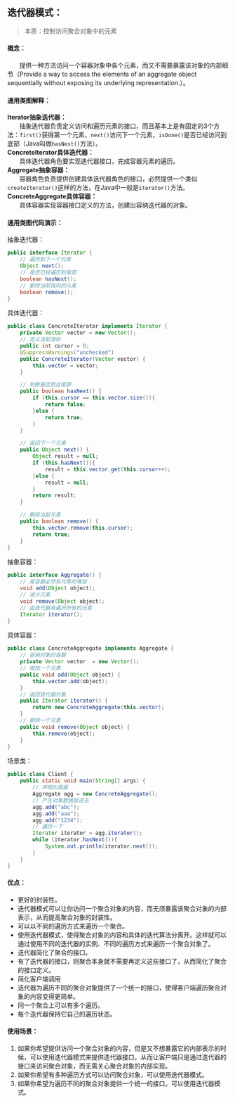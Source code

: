 ## 迭代器模式：  
>本质：控制访问聚合对象中的元素  
#### 概念：  
&nbsp;&nbsp;&nbsp;&nbsp;&nbsp;&nbsp;&nbsp;提供一种方法访问一个容器对象中各个元素，而又不需要暴露该对象的内部细节（Provide a way to access the elements of an aggregate object sequentially without exposing its underlying representation.）。    
#### 通用类图解释：  
**Iterator抽象迭代器：**  
&nbsp;&nbsp;&nbsp;&nbsp;&nbsp;&nbsp;&nbsp;抽象迭代器负责定义访问和遍历元素的接口，而且基本上是有固定的3个方法：`first()`获得第一个元素，`next()`访问下一个元素，`isDone()`是否已经访问到底部（Java叫做`hasNest()`方法）。  
**ConcreteIterator具体迭代器：**  
&nbsp;&nbsp;&nbsp;&nbsp;&nbsp;&nbsp;&nbsp;具体迭代器角色要实现迭代器接口，完成容器元素的遍历。  
**Aggregate抽象容器：**  
&nbsp;&nbsp;&nbsp;&nbsp;&nbsp;&nbsp;&nbsp;容器角色负责提供创建具体迭代器角色的接口，必然提供一个类似`createIterator()`这样的方法，在Java中一般是`iterator()`方法。  
**ConcreteAggregate具体容器：**  
&nbsp;&nbsp;&nbsp;&nbsp;&nbsp;&nbsp;&nbsp;具体容器实现容器接口定义的方法，创建出容纳迭代器的对象。  
#### 通用类图代码演示：  
抽象迭代器：
```java
public interface Iterator {
    // 遍历到下一个元素
    Object next();
    // 是否已经遍历到尾部
    boolean hasNext();
    // 删除当前指向的元素
    boolean remove();
}
```
具体迭代器：
```java
public class ConcreteIterator implements Iterator {
    private Vector vector = new Vector();
    // 定义当前游标
    public int cursor = 0;
    @SuppressWarnings("unchecked")
    public ConcreteIterator(Vector vector) {
        this.vector = vector;
    }

    // 判断是否到达尾部
    public boolean hasNext() {
        if (this.cursor == this.vector.size()){
            return false;
        }else {
            return true;
        }
    }

    // 返回下一个元素
    public Object next() {
        Object result = null;
        if (this.hasNext()){
            result = this.vector.get(this.cursor++);
        }else {
            result = null;
        }
        return result;
    }

    // 删除当前元素
    public boolean remove() {
        this.vector.remove(this.cursor);
        return true;
    }
}
```
抽象容器：
```java
public interface Aggregate() {
    // 是容器必然有元素的增加
    void add(Object object);
    // 减少元素
    void remove(Object object);
    // 由迭代器来遍历所有的元素
    Iterator iterator();
}
```
具体容器：
```java
public class ConcreteAggregate implements Aggregate {
    // 容纳对象的容器
    private Vector vector  = new Vector();
    // 增加一个元素
    public void add(Object object) {
        this.vector.add(object);
    }
    // 返回迭代器对象
    public Iterator iterator() {
        return new ConcreteAggregate(this.vector);
    }
    // 删除一个元素
    public void remove(Object object) {
        this.remove(object);
    }
}
```
场景类：
```java
public class Client {
    public static void main(String[] args) {
        // 声明出容器
        Aggregate agg = new ConcreteAggregate();
        // 产生对象数据放进去
        agg.add("abc");
        agg.add("aaa");
        agg.add("1234");
        // 遍历一下
        Iterator iterator = agg.iterator();
        while (iterator.hasNext()){
            System.out.println(iterator.next());
        }
    }
}
```
#### 优点：
* 更好的封装性。  
* 迭代器模式可以让你访问一个聚合对象的内容，而无须暴露该聚合对象的内部表示，从而提高聚合对象的封装性。  
* 可以以不同的遍历方式来遍历一个聚合。  
* 使用迭代器模式，使得聚合对象的内容和具体的迭代算法分离开。这样就可以通过使用不同的迭代器的实例、不同的遍历方式来遍历一个聚合对象了。  
* 迭代器简化了聚合的接口。  
* 有了迭代器的接口，则聚合本身就不需要再定义这些接口了，从而简化了聚合的接口定义。  
* 简化客户端调用  
* 迭代器为遍历不同的聚合对象提供了一个统一的接口，使得客户端遍历聚合对象的内容变得更简单。  
* 同一个聚合上可以有多个遍历。  
* 每个迭代器保持它自己的遍历状态。  
#### 使用场景：  
1. 如果你希望提供访问一个聚合对象的内容，但是又不想暴露它的内部表示的时候，可以使用迭代器模式来提供迭代器接口，从而让客户端只是通过迭代器的接口来访问聚合对象，而无需关心聚合对象的内部实现。  
2. 如果你希望有多种遍历方式可以访问聚合对象，可以使用迭代器模式。  
3. 如果你希望为遍历不同的聚合对象提供一个统一的接口，可以使用迭代器模式。  